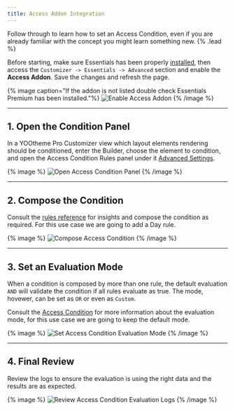 ```yaml
---
title: Access Addon Integration
---
```


Follow through to learn how to set an Access Condition, even if you are already familiar with the concept you might learn something new. {% .lead %}

Before starting, make sure Essentials has been properly [installed](../../integration), then access the `Customizer -> Essentials -> Advanced` section and enable the **Access Addon**. Save the changes and refresh the page.

{% image caption="If the addon is not listed double check Essentials Premium has been installed."%}
![Enable Access Addon](/assets/ytp/access/integration/enable-addon.gif)
{% /image %}

---

## 1. Open the Condition Panel

In a YOOtheme Pro Customizer view which layout elements rendering should be conditioned, enter the Builder, choose the element to condition, and open the Access Condition Rules panel under it [Advanced Settings](https://yootheme.com/support/yootheme-pro/joomla/elements).

{% image %}
![Open Access Condition Panel](/assets/ytp/access/integration/open-condition-panel.gif)
{% /image %}

---

## 2. Compose the Condition

Consult the [rules reference](./rules) for insights and compose the condition as required. For this use case we are going to add a Day rule.

{% image %}
![Compose Access Condition](/assets/ytp/access/integration/compose-condition.gif)
{% /image %}

---

## 3. Set an Evaluation Mode

When a condition is composed by more than one rule, the default evaluation `AND` will validate the condition if all rules evaluate as true. The mode, hovewer, can be set as `OR` or even as `Custom`.

Consult the [Access Condition](./condition) for more information about the evaluation mode, for this use case we are going to keep the default mode.

{% image %}
![Set Access Condition Evaluation Mode](/assets/ytp/access/integration/set-evaluation-mode.gif)
{% /image %}

---

## 4. Final Review

Review the logs to ensure the evaluation is using the right data and the results are as expected.

{% image %}
![Review Access Condition Evaluation Logs](/assets/ytp/access/integration/review-evaluation-logs.gif)
{% /image %}
